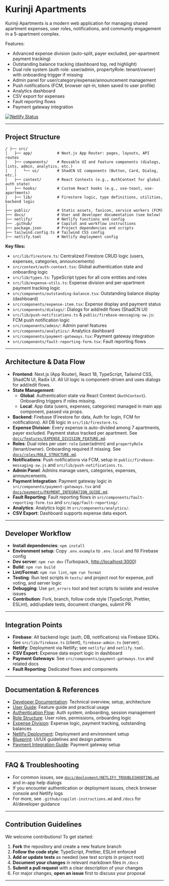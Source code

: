 # Kurinji Apartments

Kurinji Apartments is a modern web application for managing shared apartment expenses, user roles, notifications, and community engagement in a 5-apartment complex.

Features:

- Advanced expense division (auto-split, payer excluded, per-apartment payment tracking)
- Outstanding balance tracking (dashboard top, red highlight)
- Dual role system (auth role: user/admin, propertyRole: tenant/owner) with onboarding trigger if missing
- Admin panel for user/category/expense/announcement management
- Push notifications (FCM, browser opt-in, token saved to user profile)
- Analytics dashboard
- CSV export for expenses
- Fault reporting flows
- Payment gateway integration

[![Netlify Status](https://api.netlify.com/api/v1/badges/81d761ff-9a71-4099-b92b-52ada05f2198/deploy-status)](https://app.netlify.com/projects/unicornproperties/deploys)

---

## Project Structure

```text
/ ├── src/
│   ├── app/           # Next.js App Router: pages, layouts, API routes
│   ├── components/    # Reusable UI and feature components (dialogs, lists, admin, analytics, etc.)
│   │   └── ui/        # ShadCN UI components (Button, Card, Dialog, etc.)
│   ├── context/       # React Contexts (e.g., AuthContext for global auth state)
│   ├── hooks/         # Custom React hooks (e.g., use-toast, use-apartments)
│   ├── lib/           # Firestore logic, type definitions, utilities, backend logic
│
├── public/            # Static assets, favicon, service workers (FCM)
├── docs/              # User and developer documentation (see below)
├── netlify/           # Netlify functions and config
├── .github/           # Copilot and workflow instructions
├── package.json       # Project dependencies and scripts
├── tailwind.config.ts # Tailwind CSS config
├── netlify.toml       # Netlify deployment config
```

**Key files:**

- `src/lib/firestore.ts`: Centralized Firestore CRUD logic (users, expenses, categories, announcements)
- `src/context/auth-context.tsx`: Global authentication state and onboarding logic
- `src/lib/types.ts`: TypeScript types for all core entities and roles
- `src/lib/expense-utils.ts`: Expense division and per-apartment payment tracking logic
- `src/components/outstanding-balance.tsx`: Outstanding balance display (dashboard)
- `src/components/expense-item.tsx`: Expense display and payment status
- `src/components/dialogs/`: Dialogs for add/edit flows (ShadCN UI)
- `src/lib/push-notifications.ts` & `public/firebase-messaging-sw.js`: FCM push notification logic
- `src/components/admin/`: Admin panel features
- `src/components/analytics/`: Analytics dashboard
- `src/components/payment-gateways.tsx`: Payment gateway integration
- `src/components/fault-reporting-form.tsx`: Fault reporting flows

---

## Architecture & Data Flow

- **Frontend**: Next.js (App Router), React 18, TypeScript, Tailwind CSS, ShadCN UI, Radix UI. All UI logic is component-driven and uses dialogs for add/edit flows.
- **State Management**:
  - **Global**: Authentication state via React Context (`AuthContext`). Onboarding triggers if roles missing.
  - **Local**: App data (users, expenses, categories) managed in main app component, passed via props.
- **Backend**: Firebase (Firestore for data, Auth for login, FCM for notifications). All DB logic in `src/lib/firestore.ts`.
- **Expense Division**: Every expense is auto-divided among 7 apartments, payer excluded. Payment status tracked per apartment. See [`docs/features/EXPENSE_DIVISION_FEATURE.md`](docs/features/EXPENSE_DIVISION_FEATURE.md).
- **Roles**: Dual roles per user: `role` (user/admin) and `propertyRole` (tenant/owner). Onboarding required if missing. See [`docs/roles/ROLE_STRUCTURE.md`](docs/roles/ROLE_STRUCTURE.md).
- **Notifications**: Push notifications via FCM, setup in `public/firebase-messaging-sw.js` and `src/lib/push-notifications.ts`.
- **Admin Panel**: Admins manage users, categories, expenses, announcements.
- **Payment Integration**: Payment gateway logic in `src/components/payment-gateways.tsx` and [`docs/payments/PAYMENT_INTEGRATION_GUIDE.md`](docs/payments/PAYMENT_INTEGRATION_GUIDE.md).
- **Fault Reporting**: Fault reporting flows in `src/components/fault-reporting-form.tsx` and `src/app/fault-reporting/`.
- **Analytics**: Analytics logic in `src/components/analytics/`.
- **CSV Export**: Dashboard supports expense data export.

---

## Developer Workflow

- **Install dependencies**: `npm install`
- **Environment setup**: Copy `.env.example` to `.env.local` and fill Firebase config
- **Dev server**: `npm run dev` (Turbopack, [http://localhost:3000](http://localhost:3000))
- **Build**: `npm run build`
- **Lint/Format**: `npm run lint`, `npm run format`
- **Testing**: Run test scripts in `tests/` and project root for expense, poll voting, and server logic
- **Debugging**: Use `get_errors` tool and test scripts to isolate and resolve issues
- **Contribution**: Fork, branch, follow code style (TypeScript, Prettier, ESLint), add/update tests, document changes, submit PR

---

## Integration Points

- **Firebase**: All backend logic (auth, DB, notifications) via Firebase SDKs. See `src/lib/firebase.ts` (client), `firebase-admin.ts` (server).
- **Netlify**: Deployment via Netlify; see `netlify/` and `netlify.toml`.
- **CSV Export**: Expense data export logic in dashboard
- **Payment Gateways**: See `src/components/payment-gateways.tsx` and related docs
- **Fault Reporting**: Dedicated flows and components

---

## Documentation & References

- [Developer Documentation](docs/guides/DEVELOPER_DOCUMENTATION.md): Technical overview, setup, architecture
- [User Guide](docs/architecture/DOCUMENTATION.md): Feature guide and practical usage
- [Authentication Flow](docs/roles/AUTHENTICATION_FLOW.md): Auth system, onboarding, session management
- [Role Structure](docs/roles/ROLE_STRUCTURE.md): User roles, permissions, onboarding logic
- [Expense Division](docs/features/EXPENSE_DIVISION_FEATURE.md): Expense logic, payment tracking, outstanding balances
- [Netlify Deployment](docs/deployment/NETLIFY_DEPLOYMENT.md): Deployment and environment setup
- [Blueprint](docs/architecture/blueprint.md): UI/UX guidelines and design patterns
- [Payment Integration Guide](docs/payments/PAYMENT_INTEGRATION_GUIDE.md): Payment gateway setup

---

## FAQ & Troubleshooting

- For common issues, see [`docs/deployment/NETLIFY_TROUBLESHOOTING.md`](docs/deployment/NETLIFY_TROUBLESHOOTING.md) and in-app help dialogs
- If you encounter authentication or deployment issues, check browser console and Netlify logs
- For more, see `.github/copilot-instructions.md` and `/docs` for AI/developer guidance

---

## Contribution Guidelines

We welcome contributions! To get started:

1. **Fork** the repository and create a new feature branch
2. **Follow the code style**: TypeScript, Prettier, ESLint enforced
3. **Add or update tests** as needed (see test scripts in project root)
4. **Document your changes** in relevant markdown files in `/docs`
5. **Submit a pull request** with a clear description of your changes
6. For major changes, **open an issue** first to discuss your proposal

---
